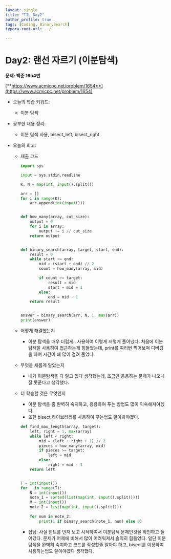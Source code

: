 ```yaml
---
layout: single
title: "TIL Day2"
author_profile: true
tags: [Coding, BinarySearch]
typora-root-url: ../

---
```


# Day2: 랜선 자르기 (이분탐색)

**문제: 백준 1654번**

[**https://www.acmicpc.net/problem/1654**](https://www.acmicpc.net/problem/1654)

- 오늘의 학습 키워드:

  - 이분 탐색

- 공부한 내용 정리:

  - 이분 탐색 사용, bisect_left, bisect_right

- 오늘의 회고:

  - 제출 코드

    ```python
    import sys
    
    input = sys.stdin.readline
    
    K, N = map(int, input().split())
    
    arr = []
    for i in range(K):
        arr.append(int(input()))
    
    
    def how_many(array, cut_size):
        output = 0
        for i in array:
            output += i // cut_size
        return output
    
    
    def binary_search(array, target, start, end):
        result = 0
        while start <= end:
            mid = (start + end) // 2
            count = how_many(array, mid)
    
            if count >= target:
                result = mid
                start = mid + 1
            else:
                end = mid - 1
        return result
    
    
    answer = binary_search(arr, N, 1, max(arr))
    print(answer)
    ```

  - 어떻게 해결했는지

    - 이분 탐색을 매우 더럽게.. 사용하여 이렇게 저렇게 풀어냈다. 처음에 이분탐색을 사용하여 접근하는게 힘들었는데, print를 여러번 찍어보며 디버깅을 하여 시간이 꽤 많이 걸려 풀었다.

  - 무엇을 새롭게 알았는지

    - 내가 이분탐색을 다 알고 있다 생각했는데, 조금만 응용하는 문제가 나오니 잘 못푼다고 생각했다.

  - 더 학습할 것은 무엇인지

    - 이분 탐색을 좀 완벽히 숙지하고, 응용하여 푸는 방법도 많이 익숙해져야겠다.
    - 또한 bisect 라이브러리를 사용하여 푸는법도 알아봐야겠다.

    ```python
    def find_max_length(array, target):
        left, right = 1, max(array)
        while left < right:
            mid = (left + right + 1) // 2
            pieces = how_many(array, mid)
            if pieces >= target:
                left = mid
            else: 
                right = mid - 1
        return left
    
    
    T = int(input())
    for _ in range(T):
        N = int(input())
        note_1 = sorted(list(map(int, input().split())))
        M = int(input())
        note_2 = list(map(int, input().split()))
        
        for num in note_2:
            print(1 if binary_search(note_1, num) else 0)
    
    ```

    - 잡담: 
      사실 힌트를 먼저 보고 시작하여서 이분탐색 문제인것을 확인하고 들어갔다. 문제가 어제에 비해서 많이 어려워져서 솔직히 힘들었다. 일단 이분탐색을 완벽히 숙지하고 코드를 작성할줄 알아야 하고, bisect를 이용하여 사용하는법도 알아야겠다 생각했다.